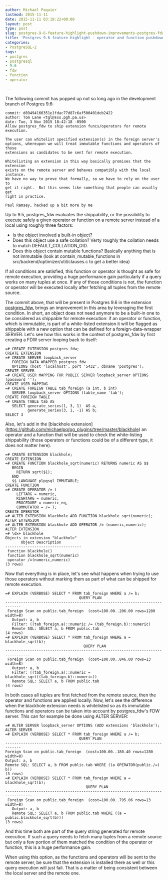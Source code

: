 ```yaml
---
author: Michael Paquier
lastmod: 2015-11-11
date: 2015-11-11 03:18:22+00:00
layout: post
type: post
slug: postgres-9-6-feature-highlight-pushdown-improvements-postgres-fdw
title: 'Postgres 9.6 feature highlight - operator and function pushdown with postgres_fdw'
categories:
- PostgreSQL-2
tags:
- postgres
- postgresql
- 9.6
- fdw
- function
- operator

---
```


The following commit has popped up not so long ago in the development branch
of Postgres 9.6:

    commit: d89494166351e1fdac77d87c6af500401deb2422
    author: Tom Lane <tgl@sss.pgh.pa.us>
    date: Tue, 3 Nov 2015 18:42:18 -0500
    Allow postgres_fdw to ship extension funcs/operators for remote execution.

    The user can whitelist specified extension(s) in the foreign server's
    options, whereupon we will treat immutable functions and operators of those
    extensions as candidates to be sent for remote execution.

    Whitelisting an extension in this way basically promises that the extension
    exists on the remote server and behaves compatibly with the local instance.
    We have no way to prove that formally, so we have to rely on the user to
    get it right.  But this seems like something that people can usually get
    right in practice.

    Paul Ramsey, hacked up a bit more by me

Up to 9.5, postgres\_fdw evaluates the shippability, or the possibility to
execute safely a given operator or function on a remote server instead of a
local using roughly three factors:

  * Is the object involved a built-in object?
  * Does this object use a safe collation? Verty roughly the collation needs
  to match DEFAULT\_COLLATION\_OID.
  * Does this object contain mutable functions? Basically anything that is
  not immutable (look at contain\_mutable\_functions in
  src/backend/optimizer/util/clauses.c to get a better idea)

If all conditions are satisfied, this function or operator is thought as
safe for remote execution, providing a huge performance gain particularly
if a query works on many tuples at once. If any of those conditions is not,
the function or operator will be executed locally after fetching all tuples
from the remote source.

The commit above, that will be present in Postgres 9.6 in the extension
[postgres\_fdw](http://www.postgresql.org/docs/devel/static/postgres-fdw.html),
brings an improvement in this area by leveraging the first condition. In short,
an object does not need anymore to be a built-in one to be considered as
shippable for remote execution: if an operator or function, which is
immutable, is part of a white-listed extension it will be flagged as
shippable with a new option that can be defined for a foreign-data-wrapper
SERVER. Let's see how this works in the context of postgres\_fdw by first
creating a FDW server looping back to itself:

    =# CREATE EXTENSION postgres_fdw;
    CREATE EXTENSION
    =# CREATE SERVER loopback_server
       FOREIGN DATA WRAPPER postgres_fdw
       OPTIONS (host 'localhost', port '5432', dbname 'postgres');
    CREATE SERVER
    =# CREATE USER MAPPING FOR PUBLIC SERVER loopback_server OPTIONS (password '');
    CREATE USER MAPPING
    =# CREATE FOREIGN TABLE tab_foreign (a int, b int)
       SERVER loopback_server OPTIONS (table_name 'tab');
    CREATE FOREIGN TABLE
    =# CREATE TABLE tab AS
       SELECT generate_series(1, 3, 1)  AS a,
              generate_series(3, 1, -1) AS b;
    SELECT 3

Also, let's add in the [blackhole extension]
(https://github.com/michaelpq/pg_plugins/tree/master/blackhole) an operator
and a function that will be used to check the white-listing shippability
(those operators or functions could be of a different type, it does not
matter here).

    =# CREATE EXTENSION blackhole;
    CREATE EXTENSION
    =# CREATE FUNCTION blackhole_sqrt(numeric) RETURNS numeric AS $$
       BEGIN
         RETURN sqrt($1);
       END
       $$ LANGUAGE plpgsql IMMUTABLE;
    CREATE FUNCTION
    =# CREATE OPERATOR /= (
         LEFTARG = numeric,
         RIGHTARG = numeric,
         PROCEDURE = numeric_eq,
         COMMUTATOR = /= );
    CREATE OPERATOR
    =# ALTER EXTENSION blackhole ADD FUNCTION blackhole_sqrt(numeric);
    ALTER EXTENSION
    =# ALTER EXTENSION blackhole ADD OPERATOR /= (numeric,numeric);
    ALTER EXTENSION
    =# \dx+ blackhole
    Objects in extension "blackhole"
           Object Description
    ----------------------------------
     function blackhole()
     function blackhole_sqrt(numeric)
     operator /=(numeric,numeric)
    (3 rows)

Now that everything is in place, let's see what happens when trying to
use those operators without marking them as part of what can be shipped
for remote execution.

    =# EXPLAIN (VERBOSE) SELECT * FROM tab_foreign WHERE a /= b;
                                     QUERY PLAN
    -----------------------------------------------------------------------------
     Foreign Scan on public.tab_foreign  (cost=100.00..206.00 rows=1280 width=8)
       Output: a, b
       Filter: ((tab_foreign.a)::numeric /= (tab_foreign.b)::numeric)
       Remote SQL: SELECT a, b FROM public.tab
    (4 rows)
    =# EXPLAIN (VERBOSE) SELECT * FROM tab_foreign WHERE a = blackhole_sqrt(b);
                                       QUERY PLAN
    ---------------------------------------------------------------------------------
     Foreign Scan on public.tab_foreign  (cost=100.00..846.00 rows=13 width=8)
       Output: a, b
       Filter: ((tab_foreign.a)::numeric = blackhole_sqrt((tab_foreign.b)::numeric))
       Remote SQL: SELECT a, b FROM public.tab
    (4 rows)

In both cases all tuples are first fetched from the remote source, then the
operator and functions are applied locally. Now, let's see the difference when
the blackhole extension needs is whitelisted so as its immutable functions and
operators can be taken into account by postgres\_fdw's FDW server. This can for
example be done using ALTER SERVER:

    =# ALTER SERVER loopback_server OPTIONS (ADD extensions 'blackhole');
    ALTER SERVER
    =# EXPLAIN (VERBOSE) SELECT * FROM tab_foreign WHERE a /= b;
                                     QUERY PLAN
    -----------------------------------------------------------------------------
    Foreign Scan on public.tab_foreign  (cost=100.00..180.40 rows=1280 width=8)
    Output: a, b
    Remote SQL: SELECT a, b FROM public.tab WHERE ((a OPERATOR(public./=) b))
    (3 rows)
    =# EXPLAIN (VERBOSE) SELECT * FROM tab_foreign WHERE a = blackhole_sqrt(b);
                                        QUERY PLAN
    ----------------------------------------------------------------------------------
     Foreign Scan on public.tab_foreign  (cost=100.00..795.06 rows=13 width=8)
       Output: a, b
       Remote SQL: SELECT a, b FROM public.tab WHERE ((a = public.blackhole_sqrt(b)))
    (3 rows)

And this time both are part of the query string generated for remote
execution. If such a query needs to fetch many tuples from a remote source
but only a few portion of them matched the condition of the operator or
function, this is a huge performance gain.

When using this option, as the functions and operators will be sent to the
remote server, be sure that the extension is installed there as well or
this query execution will just fail. That is a matter of being consistent
between the local server and the remote one.
